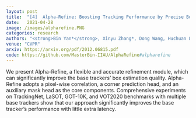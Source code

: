 ```yaml
---
layout: post
title:  "[4]  Alpha-Refine: Boosting Tracking Performance by Precise Bounding Box Estimation"
date:   2021-04-28
image: /images/alpharefine.PNG
categories: research
authors: "<strong>Bin Yan*</strong>, Xinyu Zhang*, Dong Wang, Huchuan Lu, Xiaoyun Yang"
venue: "CVPR"
arxiv: https://arxiv.org/pdf/2012.06815.pdf
code: https://github.com/MasterBin-IIAU/AlphaRefine#alpharefine
---
```


We present Alpha-Refine, a flexible and accurate refinement module, which can significantly improve the base trackers’ box estimation quality. Alpha-Refine adopts a pixel-wise correlation, a corner prediction head, and an auxiliary mask head as the core components. Comprehensive experiments on TrackingNet, LaSOT, GOT-10K, and VOT2020 benchmarks with multiple base trackers show that our approach significantly improves the base tracker’s performance with little extra latency. 